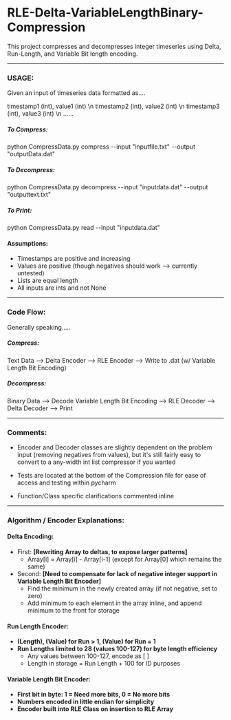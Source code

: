 # RLE-Delta-VariableLengthBinary-Compression

This project compresses and decompresses integer timeseries using Delta, Run-Length, and Variable Bit length encoding. 

---

### USAGE: 
Given an input of timeseries data formatted as....

timestamp1 (int), value1 (int) \n
timestamp2 (int), value2 (int) \n
timestamp3 (int), value3 (int) \n
......
##### To Compress:
python CompressData.py compress --input "inputfile.txt" --output "outputData.dat"
##### To Decompress:
python CompressData.py decompress --input "inputdata.dat" --output "outputtext.txt"
##### To Print:
python CompressData.py read --input "inputdata.dat" 

#### Assumptions:
- Timestamps are positive and increasing 
- Values are positive (though negatives should work --> currently untested) 
- Lists are equal length
- All inputs are ints and not None

-------------------------------------

### Code Flow: 
Generally speaking.....
##### Compress:
Text Data --> Delta Encoder --> RLE Encoder --> Write to .dat (w/ Variable Length Bit Encoding)
##### Decompress:
Binary Data --> Decode Variable Length Bit Encoding --> RLE Decoder --> Delta Decoder --> Print 


-------------------------------------

### Comments: 
- Encoder and Decoder classes are slightly dependent on the problem input (removing negatives from values), but it's still fairly easy to convert to a any-width int list compressor if you wanted

- Tests are located at the bottom of the Compression file for ease of access and testing within pycharm 

- Function/Class specific clarifications commented inline 

-------------------------------------

### Algorithm / Encoder Explanations: 
#### Delta Encoding: 
- First:  **[Rewriting Array to deltas, to expose larger patterns]**
  - Array[i] = Array[i] - Array[i-1] (except for Array[0] which remains the same)
- Second:  **[Need to compensate for lack of negative integer support in Variable Length Bit Encoder]** 
  - Find the minimum in the newly created array (if not negative, set to zero) 
  - Add minimum to each element in the array inline, and append minimum to the front for storage

#### Run Length Encoder: 
- **(Length), (Value) for Run > 1, (Value) for Run = 1**
- **Run Lengths limited to 28 (values 100-127) for byte length efficiency**
  - Any values between 100-127, encode as [<Length> <Value>]
  - Length in storage = Run Length + 100 for ID purposes

#### Variable Length Bit Encoder: 
- **First bit in byte:  1 = Need more bits, 0 = No more bits**
- **Numbers encoded in little endian for simplicity**
- **Encoder built into RLE Class on insertion to RLE Array** 




